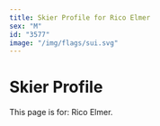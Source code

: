 ```yaml
---
title: Skier Profile for Rico Elmer
sex: "M"
id: "3577"
image: "/img/flags/sui.svg" 
---
```


# Skier Profile

This page is for: Rico Elmer.
    